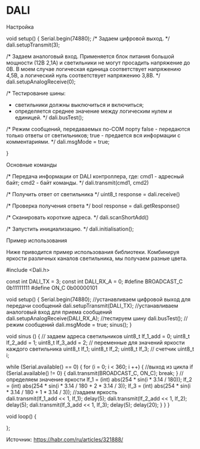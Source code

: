 # DALI
Настройка

void setup() {
Serial.begin(74880); 
/*
Задаем цифровой выход.
*/
dali.setupTransmit(3); 

/*
Задаем аналоговый вход. 
Применяется блок питания большой мощности (12В 2,1А) 
и светильники не могут просадить напряжение до 0В. 
В моем случае логическая единица соответствует напряжению 4,5В, 
а логический нуль соответствует напряжению 3,8В.
*/
dali.setupAnalogReceive(0); 

/* 
Тестирование шины:
- светильники должны выключиться и включиться;
- определяется среднее значение между логическим нулем  и единицей.
*/
dali.busTest();  

/* 
Режим сообщений, передаваемых по-COM порту
false - передаются только ответы от светильников;
true - предается вся информации с комментариями.
*/
dali.msgMode = true; 

} 

Основные команды

/*
Передача информации от DALI контроллера, где:
cmd1 - адресный байт;
cmd2 - байт команды.
*/
dali.transmit(cmd1, cmd2) 

/*
Получить ответ от светильника
*/
uint8_t response = dali.receive()

/*
Проверка получения ответа
*/
bool response = dali.getResponse()

/*
Сканировать короткие адреса. 
*/
dali.scanShortAdd() 

/*
Запустить инициализацию.
*/
dali.initialisation(); 

Пример использования

Ниже приводится пример использования библиотеки. Комбинируя яркости различных каналов светильника, мы получаем разные цвета.


#include <Dali.h>

const int DALI_TX = 3;
const int DALI_RX_A = 0;
#define BROADCAST_C 0b11111111
#define ON_C 0b00000101

void setup() {
  Serial.begin(74880);
  //устанавливаем цифровой выход для передачи сообщений
  dali.setupTransmit(DALI_TX);
  //устанавливаем аналоговый вход для приема сообщений
  dali.setupAnalogReceive(DALI_RX_A);
  //тестируем шину
  dali.busTest();
  //режим сообщений
  dali.msgMode = true;
  sinus();
  }

void sinus () {
  // задаем адреса светильников
  uint8_t lf_1_add = 0;
  uint8_t lf_2_add = 1;
  uint8_t lf_3_add = 2;
  // переменные для значений яркости каждого светильника
  uint8_t lf_1;
  uint8_t lf_2;
  uint8_t lf_3;
  // счетчик
  uint8_t i;

  while (Serial.available() == 0) {
    for (i = 0; i < 360; i ++) {
        //выход из цикла
        if (Serial.available() != 0) {
        dali.transmit(BROADCAST_C, ON_C);
        break;
      }
      //определяем значение яркости
      lf_1 = (int) abs(254 * sin(i * 3.14 / 180));
      lf_2 = (int) abs(254 * sin(i * 3.14 / 180 + 2 * 3.14 / 3));
      lf_3 = (int) abs(254 * sin(i * 3.14 / 180 + 1 * 3.14 / 3));
      //задаем яркость      
      dali.transmit(lf_1_add << 1, lf_1);
      delay(5);
      dali.transmit(lf_2_add << 1, lf_2);
      delay(5);
      dali.transmit(lf_3_add << 1, lf_3);
      delay(5);
      delay(20);
    }
  }
}

void loop() {

};

Источник: https://habr.com/ru/articles/321888/
